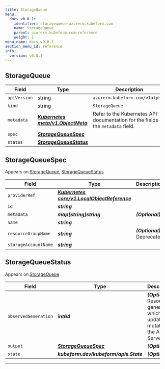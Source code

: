 ```yaml
---
title: StorageQueue
menu:
  docs_v0.0.1:
    identifier: storagequeue-azurerm.kubeform.com
    name: StorageQueue
    parent: azurerm.kubeform.com-reference
    weight: 1
menu_name: docs_v0.0.1
section_menu_id: reference
info:
  version: v0.0.1
---
```


## StorageQueue
| Field | Type | Description |
| ------ | ----- | ----------- |
| `apiVersion` | string | `azurerm.kubeform.com/v1alpha1` |
|    `kind` | string | `StorageQueue` |
| `metadata` | ***[Kubernetes meta/v1.ObjectMeta](https://kubernetes.io/docs/reference/generated/kubernetes-api/v1.13/#objectmeta-v1-meta)***|Refer to the Kubernetes API documentation for the fields of the `metadata` field.|
| `spec` | ***[StorageQueueSpec](#storagequeuespec)***||
| `status` | ***[StorageQueueStatus](#storagequeuestatus)***||
## StorageQueueSpec

Appears on:[StorageQueue](#storagequeue), [StorageQueueStatus](#storagequeuestatus)

| Field | Type | Description |
| ------ | ----- | ----------- |
| `providerRef` | ***[Kubernetes core/v1.LocalObjectReference](https://kubernetes.io/docs/reference/generated/kubernetes-api/v1.13/#localobjectreference-v1-core)***||
| `id` | ***string***||
| `metadata` | ***map[string]string***| ***(Optional)*** |
| `name` | ***string***||
| `resourceGroupName` | ***string***| ***(Optional)*** Deprecated|
| `storageAccountName` | ***string***||
## StorageQueueStatus

Appears on:[StorageQueue](#storagequeue)

| Field | Type | Description |
| ------ | ----- | ----------- |
| `observedGeneration` | ***int64***| ***(Optional)*** Resource generation, which is updated on mutation by the API Server.|
| `output` | ***[StorageQueueSpec](#storagequeuespec)***| ***(Optional)*** |
| `state` | ***kubeform.dev/kubeform/apis.State***| ***(Optional)*** |
---
